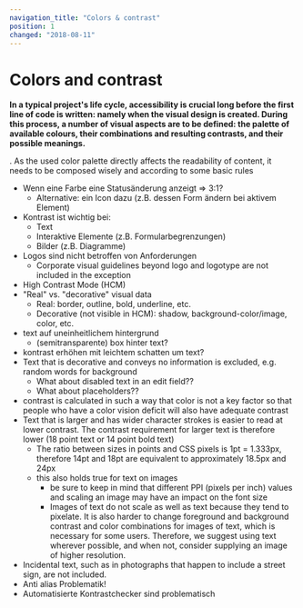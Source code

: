 ```yaml
---
navigation_title: "Colors & contrast"
position: 1
changed: "2018-08-11"
---
```


# Colors and contrast

**In a typical project's life cycle, accessibility is crucial long before the first line of code is written: namely when the visual design is created. During this process, a number of visual aspects are to be defined: the palette of available colours, their combinations and resulting contrasts, and their possible meanings.**

. As the used color palette directly affects the readability of content, it needs to be composed wisely and according to some basic rules


- Wenn eine Farbe eine Statusänderung anzeigt => 3:1?
    - Alternative: ein Icon dazu (z.B. dessen Form ändern bei aktivem Element)
- Kontrast ist wichtig bei:
    - Text
    - Interaktive Elemente (z.B. Formularbegrenzungen)
    - Bilder (z.B. Diagramme)
- Logos sind nicht betroffen von Anforderungen
    - Corporate visual guidelines beyond logo and logotype are not included in the exception
- High Contrast Mode (HCM)
- "Real" vs. "decorative" visual data
    - Real: border, outline, bold, underline, etc.
    - Decorative (not visible in HCM): shadow, background-color/image, color, etc.
- text auf uneinheitlichem hintergrund
    - (semitransparente) box hinter text?
- kontrast erhöhen mit leichtem schatten um text?
- Text that is decorative and conveys no information is excluded, e.g. random words for background
    - What about disabled text in an edit field??
    - What about placeholders??
- contrast is calculated in such a way that color is not a key factor so that people who have a color vision deficit will also have adequate contrast
- Text that is larger and has wider character strokes is easier to read at lower contrast. The contrast requirement for larger text is therefore lower (18 point text or 14 point bold text)
    - The ratio between sizes in points and CSS pixels is 1pt = 1.333px, therefore 14pt and 18pt are equivalent to approximately 18.5px and 24px
    - this also holds true for text on images
        - be sure to keep in mind that different PPI (pixels per inch) values and scaling an image may have an impact on the font size
        - Images of text do not scale as well as text because they tend to pixelate. It is also harder to change foreground and background contrast and color combinations for images of text, which is necessary for some users. Therefore, we suggest using text wherever possible, and when not, consider supplying an image of higher resolution.
- Incidental text, such as in photographs that happen to include a street sign, are not included.
- Anti alias Problematik!
- Automatisierte Kontrastchecker sind problematisch
